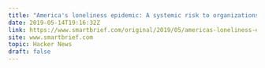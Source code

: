 ```yaml
---
title: "America's loneliness epidemic: A systemic risk to organizations"
date: 2019-05-14T19:16:32Z
link: https://www.smartbrief.com/original/2019/05/americas-loneliness-epidemic-hidden-systemic-risk-organizations?utm_medium=RSS&utm_source=hune
site: www.smartbrief.com
topic: Hacker News
draft: false
---
```

